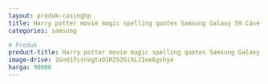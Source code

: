 ```yaml
---
layout: produk-casinghp
title: Harry potter movie magic spelling quotes Samsung Galaxy S9 Case
categories: samsung

# Produk
product-title: Harry potter movie magic spelling quotes Samsung Galaxy S9 Case
image-drive: 1Gnd17csnVgtaO1R25ZGiXLJIee6gshye
harga: 90000
---
```

